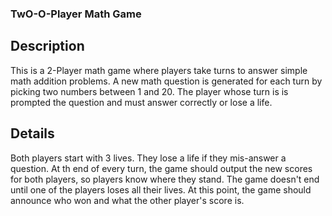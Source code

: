 ### TwO-O-Player Math Game ###

## Description

This is a 2-Player math game where players take turns to answer simple math addition problems. A new math question is generated for each turn by picking two numbers between 1 and 20. The player whose turn is is prompted the question and must answer correctly or lose a life.

## Details

Both players start with 3 lives. They lose a life if they mis-answer a question. At th end of every turn, the game should output the new scores for both players, so players know where they stand. 
The game doesn't end until one of the players loses all their lives. At this point, the game should announce who won and what the other player's score is. 